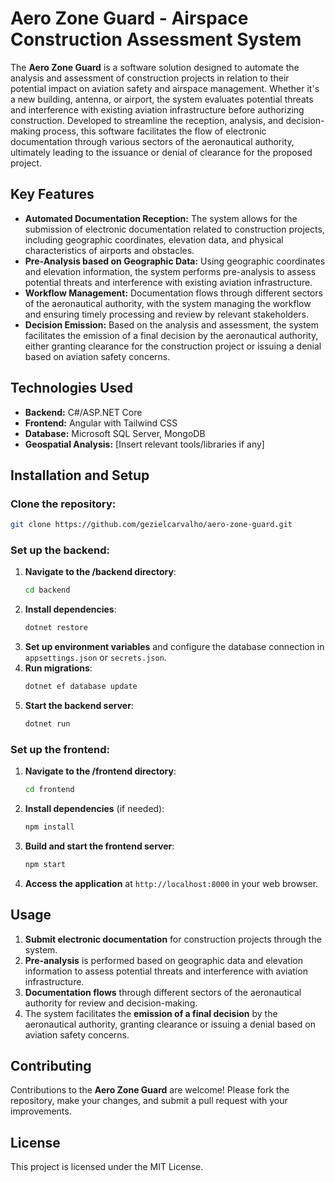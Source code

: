 # Aero Zone Guard - Airspace Construction Assessment System

The **Aero Zone Guard** is a software solution designed to automate the analysis and assessment of construction projects in relation to their potential impact on aviation safety and airspace management. Whether it's a new building, antenna, or airport, the system evaluates potential threats and interference with existing aviation infrastructure before authorizing construction. Developed to streamline the reception, analysis, and decision-making process, this software facilitates the flow of electronic documentation through various sectors of the aeronautical authority, ultimately leading to the issuance or denial of clearance for the proposed project.

## Key Features

- **Automated Documentation Reception:** The system allows for the submission of electronic documentation related to construction projects, including geographic coordinates, elevation data, and physical characteristics of airports and obstacles.
- **Pre-Analysis based on Geographic Data:** Using geographic coordinates and elevation information, the system performs pre-analysis to assess potential threats and interference with existing aviation infrastructure.
- **Workflow Management:** Documentation flows through different sectors of the aeronautical authority, with the system managing the workflow and ensuring timely processing and review by relevant stakeholders.
- **Decision Emission:** Based on the analysis and assessment, the system facilitates the emission of a final decision by the aeronautical authority, either granting clearance for the construction project or issuing a denial based on aviation safety concerns.

## Technologies Used

- **Backend:** C#/ASP.NET Core
- **Frontend:** Angular with Tailwind CSS
- **Database:** Microsoft SQL Server, MongoDB
- **Geospatial Analysis:** [Insert relevant tools/libraries if any]

## Installation and Setup

### Clone the repository:

```bash
git clone https://github.com/gezielcarvalho/aero-zone-guard.git
```

### Set up the backend:

1. **Navigate to the /backend directory**:
   ```bash
   cd backend
   ```
2. **Install dependencies**:
   ```bash
   dotnet restore
   ```
3. **Set up environment variables** and configure the database connection in `appsettings.json` or `secrets.json`.
4. **Run migrations**:
   ```bash
   dotnet ef database update
   ```
5. **Start the backend server**:
   ```bash
   dotnet run
   ```

### Set up the frontend:

1. **Navigate to the /frontend directory**:
   ```bash
   cd frontend
   ```
2. **Install dependencies** (if needed):
   ```bash
   npm install
   ```
3. **Build and start the frontend server**:
   ```bash
   npm start
   ```
4. **Access the application** at `http://localhost:8000` in your web browser.

## Usage

1. **Submit electronic documentation** for construction projects through the system.
2. **Pre-analysis** is performed based on geographic data and elevation information to assess potential threats and interference with aviation infrastructure.
3. **Documentation flows** through different sectors of the aeronautical authority for review and decision-making.
4. The system facilitates the **emission of a final decision** by the aeronautical authority, granting clearance or issuing a denial based on aviation safety concerns.

## Contributing

Contributions to the **Aero Zone Guard** are welcome! Please fork the repository, make your changes, and submit a pull request with your improvements.

## License

This project is licensed under the MIT License.
